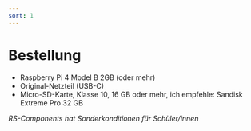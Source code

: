 ```yaml
---
sort: 1
---
```


# Bestellung

* Raspberry Pi 4 Model B 2GB (oder mehr)
* Original-Netzteil (USB-C)
* Micro-SD-Karte, Klasse 10, 16 GB oder mehr, ich empfehle: Sandisk Extreme Pro 32 GB

_RS-Components hat Sonderkonditionen für Schüler/innen_

